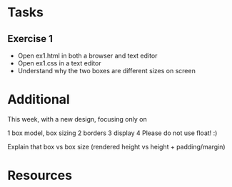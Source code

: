 # Tasks
## Exercise 1
* Open ex1.html in both a browser and text editor
* Open ex1.css in a text editor
* Understand why the two boxes are different sizes on screen

# Additional
This week, with a new design, focusing only on 

1 box model, box sizing
2 borders
3 display
4 Please do not use float!     :) 

Explain that box vs box size (rendered height vs height + padding/margin)


# Resources
